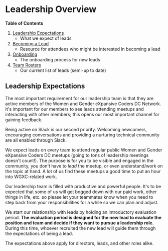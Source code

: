# Leadership Overview

**Table of Contents**

1. [Leadership Expectations](https://github.com/wgxcodersdc/organization/blob/master/leadership-resources/leadership_overview.md#leadership-expectations)
    -  What we expect of leads
1. [Becoming a Lead](https://github.com/wgxcodersdc/organization/blob/master/leadership-resources/becoming_a_leader.md)
    -  Resource for attendees who might be interested in becoming a lead
1. [Onboarding](https://github.com/wgxcodersdc/organization/blob/master/leadership-resources/onboarding.md)
    -  The onboarding process for new leads
1. [Team Rosters](https://github.com/wgxcodersdc/organization/blob/master/leadership-resources/our_leaders.md)
    -  Our current list of leads (semi-up to date)


## Leadership Expectations

The most important requirement for our leadership team is that they are active members of the Women and Gender eXpansive Coders DC Network. It's important for our members to see leads attending meetups and interacting with other members; this opens our most important channel for gaining feedback. 

Being active on Slack is our second priority. Welcoming newcomers, encouraging conversations and providing a nurturing technical community are all enabled through Slack.

We expect leads on every team to attend regular public Women and Gender eXpansive Coders DC meetups (going to tons of leadership meetings doesn't count!). The purpose is for you to be visible and engaged in the community, you don't have to *lead* the meetup, or even understand/work on the topic at hand. A lot of us find these meetups a good time to put an hour into WGXC-related work. 

Our leadership team is filled with productive and powerful people. It's to be expected that some of us will get bogged down with our paid work, other things in life, etc. so please let your teammates know when you need to step back from your responsibilities for a while so we can plan and adjust. 

We start our relationship with leads by holding an introductory evaluation period. **The evaluation period is designed for the new lead to evaluate the position and team and decide if they want to pursue a leadership role.** During this time, whoever recruited the new lead will guide them through the expectations of being a lead.

The expectations above apply for directors, leads, and other roles alike. 
